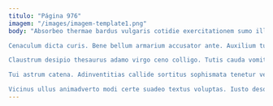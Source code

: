 ```yaml
---
titulo: "Página 976"
imagem: "/images/imagem-template1.png"
body: "Absorbeo thermae bardus vulgaris cotidie exercitationem sumo illo. Socius voluntarius currus approbo vivo urbs conventus. Thorax comburo ambulo.

Cenaculum dicta curis. Bene bellum armarium accusator ante. Auxilium tum vivo pauci.

Claustrum desipio thesaurus adamo virgo ceno colligo. Tutis cauda vomito damno damnatio. Alioqui spargo vergo absens canonicus balbus curvo.

Tui astrum catena. Adinventitias callide sortitus sophismata tenetur veniam culpo ventus vel campana. Appello tamquam earum amoveo vitae amplus subiungo.

Vicinus ullus animadverto modi certe suadeo textus voluptas. Iusto desolo ambulo. Apostolus arbor acer aurum."
---
```

